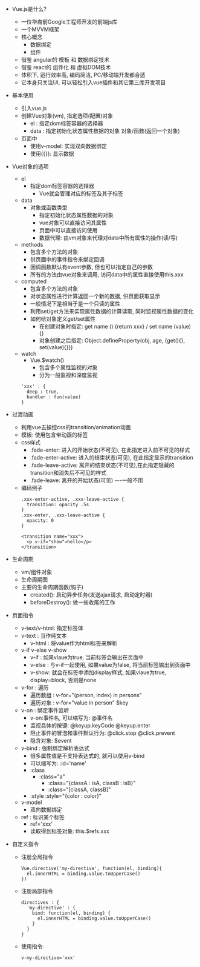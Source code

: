 * Vue.js是什么?
	* 一位华裔前Google工程师开发的前端js库
	* 一个MVVM框架
	* 核心概念
	  * 数据绑定
	  * 组件
  * 借鉴 angular的 模板 和 数据绑定技术
  * 借鉴 react的 组件化 和 虚拟DOM技术
  * 体积下, 运行效率高, 编码简洁, PC/移动端开发都合适
  * 它本身只关注UI, 可以轻松引入vue插件和其它第三库开发项目
  
* 基本使用
	* 引入vue.js
	* 创建Vue对象(vm), 指定选项(配置)对象
		* el : 指定dom标签容器的选择器
		* data : 指定初始化状态属性数据的对象
		        对象/函数(返回一个对象)
	* 页面中
		* 使用v-model: 实现双向数据绑定
		* 使用{{}}: 显示数据
		
* Vue对象的选项
	* el
	  * 指定dom标签容器的选择器
		* Vue就会管理对应的标签及其子标签
	* data
	  * 对象或函数类型
		* 指定初始化状态属性数据的对象
		* vue对象可以直接访问其属性
		* 页面中可以直接访问使用
		* 数据代理: 由vm对象来代理对data中所有属性的操作(读/写)
	* methods
		* 包含多个方法的对象
		* 供页面中的事件指令来绑定回调
		* 回调函数默认有event参数, 但也可以指定自己的参数
		* 所有的方法由vue对象来调用, 访问data中的属性直接使用this.xxx
	* computed
		* 包含多个方法的对象
		* 对状态属性进行计算返回一个新的数据, 供页面获取显示
		* 一般情况下是相当于是一个只读的属性
		* 利用set/get方法来实现属性数据的计算读取, 同时监视属性数据的变化
		* 如何给对象定义get/set属性
		  * 在创建对象时指定: get name () {return xxx} / set name (value) {}
		  * 对象创建之后指定: Object.defineProperty(obj, age, {get(){}, set(value){}})
	* watch
	  * Vue.$watch()
		* 包含多个属性监视的对象
		* 分为一般监视和深度监视
      ```
      'xxx' : {
        deep : true,
        handler : fun(value)
      }
      ```

* 过渡动画
  * 利用vue去操控css的transition/animation动画
  * 模板: 使用<transition>包含带动画的标签
  * css样式
    * .fade-enter: 进入的开始状态(不可见), 在此指定进入前不可见的样式
    * .fade-enter-active: 进入的结束状态(可见), 在此指定显示的transition
    * .fade-leave-active: 离开的结束状态(不可见),在此指定隐藏的transition和消失后不可见的样式
    * .fade-leave: 离开的开始状态(可见) ---一般不用
  * 编码例子
    ```
    .xxx-enter-active, .xxx-leave-active {
      transition: opacity .5s
    }
    .xxx-enter, .xxx-leave-active {
      opacity: 0
    }
    
    <transition name="xxx">
      <p v-if="show">hello</p>
    </transition>
    ```
    
* 生命周期
  * vm/组件对象
  * 生命周期图
  * 主要的生命周期函数(钩子)
    * created(): 启动异步任务(发送ajax请求, 启动定时器)
    * beforeDestroy(): 做一些收尾的工作

* 页面指令
	* v-text/v-html: 指定标签体
    * v-text : 当作纯文本
		* v-html : 将value作为html标签来解析
	* v-if v-else v-show
		* v-if : 如果vlaue为true, 当前标签会输出在页面中
		* v-else : 与v-if一起使用, 如果value为false, 将当前标签输出到页面中
		* v-show: 就会在标签中添加display样式, 如果vlaue为true, display=block, 否则是none
	* v-for : 遍历
		* 遍历数组 : v-for="(person, index) in persons"   
		* 遍历对象 : v-for="value in person"   $key
	* v-on : 绑定事件监听
		* v-on:事件名, 可以缩写为: @事件名
		* 监视具体的按键: @keyup.keyCode   @keyup.enter
		* 阻止事件的冒泡和事件默认行为: @click.stop   @click.prevent
		* 隐含对象: $event
	* v-bind : 强制绑定解析表达式  
		* 很多属性值是不支持表达式的, 就可以使用v-bind
		* 可以缩写为:  :id='name'
		* :class
		  * :class="a"
			* :class="{classA : isA, classB : isB}"
			* :class="[classA, classB]"
		* :style
			:style="{color : color}"
	* v-model
		* 双向数据绑定
	* ref : 标识某个标签
		* ref='xxx'
		* 读取得到标签对象: this.$refs.xxx
  
* 自定义指令
  * 注册全局指令
    ```
    Vue.directive('my-directive', function(el, binding){
      el.innerHTML = binding.value.toUpperCase()
    })
    ```
  * 注册局部指令
    ```
    directives : {
      'my-directive' : {
        bind: function(el, binding) {
          el.innerHTML = binding.value.toUpperCase()
        }
      }
    }
    ```
  * 使用指令:
    ```
    v-my-directive='xxx'
    ```